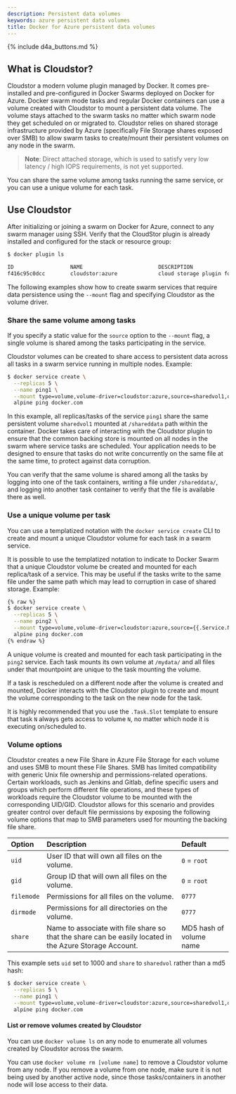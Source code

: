 ```yaml
---
description: Persistent data volumes
keywords: azure persistent data volumes
title: Docker for Azure persistent data volumes
---
```


{% include d4a_buttons.md %}

## What is Cloudstor?


Cloudstor a modern volume plugin managed by Docker. It comes pre-installed and
pre-configured in Docker Swarms deployed on Docker for Azure. Docker swarm mode
tasks and regular Docker containers can use a volume created with Cloudstor to
mount a persistent data volume. The volume stays attached to the swarm tasks no
matter which swarm node they get scheduled on or migrated to. Cloudstor relies
on shared storage infrastructure provided by Azure (specifically File Storage
shares exposed over SMB) to allow swarm tasks to create/mount their persistent
volumes on any node in the swarm.

> **Note**: Direct attached storage, which is used to satisfy very low latency /
> high IOPS requirements,  is not yet supported.

You can share the same volume among tasks running the same service, or you can
use a unique volume for each task.

## Use Cloudstor

After initializing or joining a swarm on Docker for Azure, connect to any swarm
manager using SSH. Verify that the CloudStor plugin is already installed and
configured for the stack or resource group:

```bash
$ docker plugin ls

ID                  NAME                        DESCRIPTION                       ENABLED
f416c95c0dcc        cloudstor:azure             cloud storage plugin for Docker   true
```

The following examples show how to create swarm services that require data
persistence using the `--mount` flag and specifying Cloudstor as the volume
driver.

### Share the same volume among tasks

If you specify a static value for the `source` option to the `--mount` flag, a
single volume is shared among the tasks participating in the service.

Cloudstor volumes can be created to share access to persistent data across all tasks in a swarm service running in multiple nodes. Example:

```bash
$ docker service create \
  --replicas 5 \
  --name ping1 \
  --mount type=volume,volume-driver=cloudstor:azure,source=sharedvol1,destination=/shareddata \
  alpine ping docker.com
```

In this example, all replicas/tasks of the service `ping1` share the same
persistent volume `sharedvol1` mounted at `/shareddata` path within the
container. Docker takes care of interacting with the Cloudstor plugin to ensure
that the common backing store is mounted on all nodes in the swarm where service
tasks are scheduled. Your application needs to be designed to ensure that tasks
do not write concurrently on the same file at the same time, to protect against
data corruption.

You can verify that the same volume is shared among all the tasks by logging
into one of the task containers, writing a file under `/shareddata/`, and
logging into another task container to verify that the file is available there
as well.

### Use a unique volume per task

You can use a templatized notation with the `docker service create` CLI to
create and mount a unique Cloudstor volume for each task in a swarm service.

It is possible to use the templatized notation to indicate to Docker Swarm that a unique Cloudstor volume be created and mounted for each replica/task of a service. This may be useful if the tasks write to the same file under the same path which may lead to corruption in case of shared storage. Example:

```bash
{% raw %}
$ docker service create \
  --replicas 5 \
  --name ping2 \
  --mount type=volume,volume-driver=cloudstor:azure,source={{.Service.Name}}-{{.Task.Slot}}-vol,destination=/mydata \
  alpine ping docker.com
{% endraw %}
```

A unique volume is created and mounted for each task participating in the
`ping2` service. Each task mounts its own volume at `/mydata/` and all files
under that mountpoint are unique to the task mounting the volume.

If a task is rescheduled on a different node after the volume is created and
mounted, Docker interacts with the Cloudstor plugin to create and mount the
volume corresponding to the task on the new node for the task.

It is highly recommended that you use the `.Task.Slot` template to ensure that
task `N` always gets access to volume `N`, no matter which node it is executing
on/scheduled to.

### Volume options

Cloudstor creates a new File Share in Azure File Storage for each volume and
uses SMB to mount these File Shares. SMB has limited  compatibility with generic
Unix file ownership and permissions-related operations. Certain workloads, such
as Jenkins and Gitlab, define specific users and groups which perform different
file operations, and these types of workloads require the Cloudstor volume to be
mounted with the corresponding UID/GID. Cloudstor allows for this scenario and
provides greater control over default file permissions by exposing the following
volume options that map to SMB parameters used for mounting the backing file
share.

| Option     | Description                                                                                             | Default                 |
|:-----------|:--------------------------------------------------------------------------------------------------------|:------------------------|
| `uid`      | User ID that will own all files on the volume.                                                          | `0` = `root`            |
| `gid`      | Group ID that will own all files on the volume.                                                         | `0` = `root`            |
| `filemode` | Permissions for all files on the volume.                                                                | `0777`                  |
| `dirmode`  | Permissions for all directories on the volume.                                                          | `0777`                  |
| `share`    | Name to associate with file share so that the share can be easily located in the Azure Storage Account. | MD5 hash of volume name |

This example sets `uid` set to 1000 and `share` to `sharedvol` rather than a md5 hash:

```bash
$ docker service create \
  --replicas 5 \
  --name ping1 \
  --mount type=volume,volume-driver=cloudstor:azure,source=sharedvol1,destination=/shareddata,volume-opt=uid=1000,volume-opt=share=sharedvol \
  alpine ping docker.com
```

#### List or remove volumes created by Cloudstor

You can use `docker volume ls` on any node to enumerate all volumes created by
Cloudstor across the swarm.

You can use `docker volume rm [volume name]` to remove a Cloudstor volume from
any node. If you remove a volume from one node, make sure it is not being used
by another active node, since those tasks/containers in another node will lose
access to their data.
